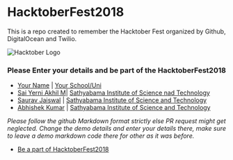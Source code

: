 # HacktoberFest2018
This is a repo created to remember the Hacktober Fest organized by Github, DigitalOcean and Twilio.

![Hacktober Logo ](https://raw.githubusercontent.com/asangam/HacktoberFest2018/master/hacktober_log.png)

### Please Enter your details and be part of the HacktoberFest2018
* [Your Name](http://yourgithuburl) | [Your School/Uni](https://www.youruniurl/)
* [Sai Yerni Akhil M](https://github.com/saiyerniakhil)| [Sathyabama Institute of Science nad Technology](http://www.sathyabama.ac.in/)
* [Saurav Jaiswal](https://github.com/sauravjaiswalsj) | [Sathyabama Institute of Science and Technology](http://www.sathyabama.ac.in/)
* [Abhishek Kumar](https://github.com/imabhishekkumar) | [Sathyabama Institute of Science and Technology](http://www.sathyabama.ac.in/)




*Please follow the github Markdown format strictly else PR request might get neglected.*
*Change the demo details and enter your details there, make sure to leave a demo markdown code there for other as it was before.*

* [Be a part of HacktoberFest2018](https://hacktoberfest.digitalocean.com/)
